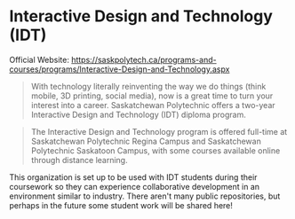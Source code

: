 # Interactive Design and Technology (IDT)

Official Website: https://saskpolytech.ca/programs-and-courses/programs/Interactive-Design-and-Technology.aspx

> With technology literally reinventing the way we do things (think mobile, 3D printing, social media), now is a great time to turn your interest into a career. Saskatchewan Polytechnic offers a two-year Interactive Design and Technology (IDT) diploma program.

>The Interactive Design and Technology program is offered full-time at Saskatchewan Polytechnic Regina Campus and Saskatchewan Polytechnic Saskatoon Campus, with some courses available online through distance learning.

This organization is set up to be used with IDT students during their coursework so they can experience collaborative development in an environment similar to industry. There aren't many public repositories, but perhaps in the future some student work will be shared here!

